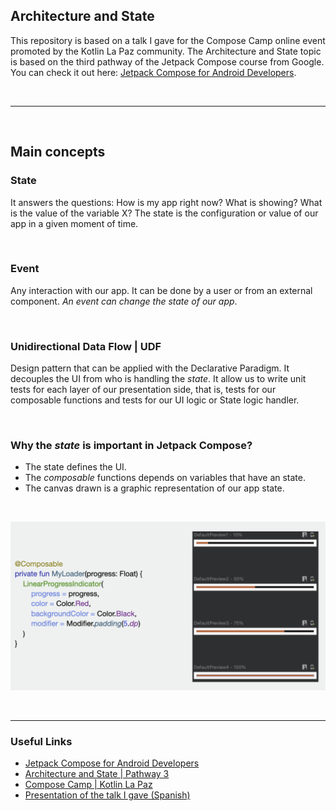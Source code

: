 ## Architecture and State

This repository is based on a talk I gave for the Compose Camp online event promoted by the Kotlin La Paz community.
The Architecture and State topic is based on the third pathway of the Jetpack Compose course from Google. You can check it out here: [Jetpack Compose for Android Developers](https://developer.android.com/courses/jetpack-compose/course).

<br>

---

<br>

## Main concepts
### State
It answers the questions: How is my app right now? What is showing? What is the value of the variable X?
The state is the configuration or value of our app in a given moment of time.

<br>

### Event
Any interaction with our app. It can be done by a user or from an external component. *An event can change the state of our app*.

<br>

### Unidirectional Data Flow | UDF
Design pattern that can be applied with the Declarative Paradigm. It decouples the UI from who is handling the *state*. It allow us to write unit tests for each layer of our presentation side, that is, tests for our composable functions and tests for our UI logic or State logic handler.

<br>

### Why the *state* is important in Jetpack Compose?
- The state defines the UI.
- The *composable* functions depends on variables that have an state.
- The canvas drawn is a graphic representation of our app state.

<br>

![Screenshot of a Progress Bar composable function](ProgressBarComposable.png "Screenshot of a Progress Bar composable function")

<br>

---
### Useful Links
- [Jetpack Compose for Android Developers](https://developer.android.com/courses/jetpack-compose/course)
- [Architecture and State | Pathway 3](https://developer.android.com/courses/pathways/jetpack-compose-for-android-developers-3)
- [Compose Camp | Kotlin La Paz](https://kotlinlapaz.github.io/ComposeCamp/)
- [Presentation of the talk I gave (Spanish)](https://speakerdeck.com/jflavio11/architecture-and-state-in-jetpack-compose)